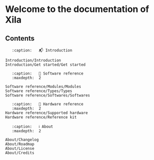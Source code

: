 # Welcome to the documentation of Xila

## Contents

```{toctree}
   :caption:   📬 Introduction

Introduction/Introduction
Introduction/Get started/Get started
```

```{toctree}
   :caption:   📖 Software reference   
   :maxdepth:  2

Software reference/Modules/Modules
Software reference/Types/Types
Software reference/Softwares/Softwares
```

```{toctree}
   :caption:   🔌 Hardware reference
   :maxdepth:  2
Hardware reference/Supported hardware
Hardware reference/Reference kit
```

```{toctree}
   :caption:   ℹ️ About
   :maxdepth:  2

About/Changelog
About/Roadmap
About/License
About/Credits
```


